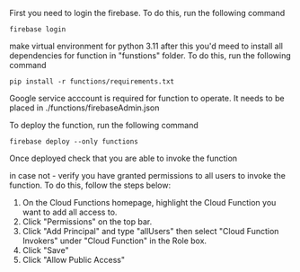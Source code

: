 First you need to login the firebase. To do this, run the following command 
```
firebase login 
```

make virtual environment for python 3.11
after this you'd meed to install all dependencies for function in "funstions" folder. To do this, run the following command 
```
pip install -r functions/requirements.txt
```
Google service acccount is required for function to operate. It needs to be placed in ./functions/firebaseAdmin.json

To deploy the function, run the following command 
```
firebase deploy --only functions
```

Once deployed check that you are able to invoke the function 

in case not - verify you have granted permissions to all users to invoke the function. To do this, follow the steps below:

1. On the Cloud Functions homepage, highlight the Cloud Function you want to add all access to.
2. Click "Permissions" on the top bar.
3. Click "Add Principal" and type "allUsers" then select "Cloud Function Invokers" under "Cloud Function" in the Role box.
4. Click "Save"
5. Click "Allow Public Access"